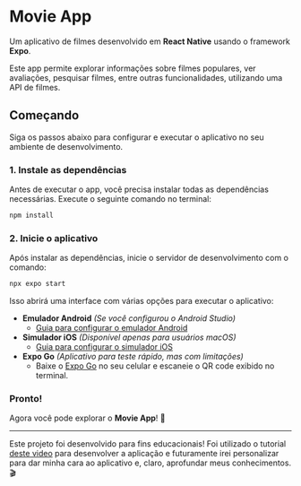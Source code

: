 # **Movie App**  

Um aplicativo de filmes desenvolvido em **React Native** usando o framework **Expo**.  

Este app permite explorar informações sobre filmes populares, ver avaliações, pesquisar filmes, entre outras funcionalidades, utilizando uma API de filmes.  

## **Começando**  

Siga os passos abaixo para configurar e executar o aplicativo no seu ambiente de desenvolvimento.  

### **1. Instale as dependências**  

Antes de executar o app, você precisa instalar todas as dependências necessárias. Execute o seguinte comando no terminal:  

```bash
npm install
```  

### **2. Inicie o aplicativo**  

Após instalar as dependências, inicie o servidor de desenvolvimento com o comando:  

```bash
npx expo start
```  

Isso abrirá uma interface com várias opções para executar o aplicativo:  

- **Emulador Android** *(Se você configurou o Android Studio)*  
  - [Guia para configurar o emulador Android](https://docs.expo.dev/workflow/android-studio-emulator/)  
- **Simulador iOS** *(Disponível apenas para usuários macOS)*  
  - [Guia para configurar o simulador iOS](https://docs.expo.dev/workflow/ios-simulator/)  
- **Expo Go** *(Aplicativo para teste rápido, mas com limitações)*  
  - Baixe o [Expo Go](https://expo.dev/go) no seu celular e escaneie o QR code exibido no terminal.  

### **Pronto!**  
Agora você pode explorar o **Movie App**! 🚀  

---  

Este projeto foi desenvolvido para fins educacionais! Foi utilizado o tutorial [deste video](https://youtu.be/f8Z9JyB2EIE) para desenvolver a aplicação e futuramente irei personalizar para dar minha cara ao aplicativo e, claro, aprofundar meus conhecimentos. 🎬